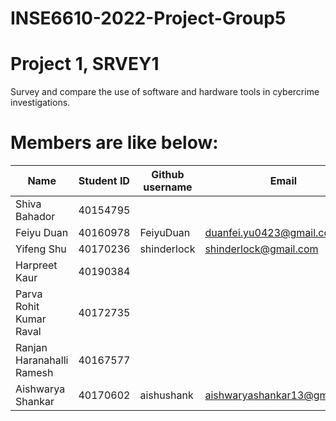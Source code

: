 # INSE6610-2022-Project-Group5


# Project 1, SRVEY1
Survey and compare the use of software and hardware tools in cybercrime investigations.

# Members are like below:

|Name | Student ID |Github username|Email |
|----|----|----|----|
|Shiva Bahador | 40154795 |||
|Feiyu Duan | 40160978 |FeiyuDuan|duanfei.yu0423@gmail.com|
|Yifeng Shu | 40170236 |shinderlock|shinderlock@gmail.com|
|Harpreet Kaur| 40190384 |||
|Parva Rohit Kumar Raval | 40172735|||
|Ranjan Haranahalli Ramesh | 40167577|||
|Aishwarya Shankar | 40170602|aishushank|aishwaryashankar13@gmail.com|
